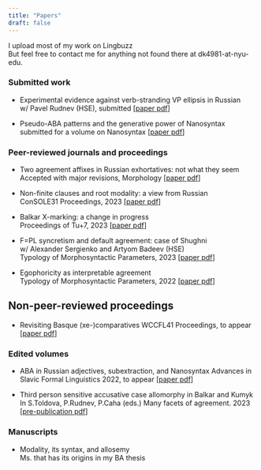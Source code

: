 ```yaml
---
title: "Papers"
draft: false
---
```


I upload most of my work on Lingbuzz\
But feel free to contact me for anything not found there at dk4981-at-nyu-edu.

### Submitted work

+ Experimental evidence against verb-stranding VP ellipsis in Russian\
 w/ Pavel Rudnev (HSE), submitted [[paper pdf](vvpePaper.pdf)] 
   
+ Pseudo-ABA patterns and the generative power of Nanosyntax\
  submitted for a volume on Nanosyntax [[paper pdf](nanoPaper.pdf)] 

### Peer-reviewed journals and proceedings

  + Two agreement affixes in Russian exhortatives: not what they seem\
  Accepted with major revisions, Morphology [[paper pdf](exhortPaper.pdf)] 

  + Non-finite clauses and root modality: a view from Russian  
  ConSOLE31 Proceedings, 2023 [[paper pdf](console31.pdf)] 

  + Balkar X-marking: a change in progress  
   Proceedings of Tu+7, 2023 [[paper pdf](BalkarX.pdf)] 
   
   + F=PL syncretism and default agreement: case of Shughni  
   w/ Alexander Sergienko and Artyom Badeev (HSE)  
   Typology of Morphosyntactic Parameters, 2023 [[paper pdf](TMP22.pdf)] 
   
   + Egophoricity as interpretable agreement  
   Typology of Morphosyntactic Parameters, 2022 [[paper pdf](TMP21.pdf)] 
   
## Non-peer-reviewed proceedings

  + Revisiting Basque (xe-)comparatives
  WCCFL41 Proceedings, to appear  [[paper pdf](wccfl41.pdf)] 
 
   
### Edited volumes
   
   + ABA in Russian adjectives, subextraction, and Nanosyntax
      Advances in Slavic Formal Linguistics 2022, to appear [[paper pdf](fdsl2022.pdf)]
   
   + Third person sensitive accusative case allomorphy in Balkar and Kumyk  
   In S.Toldova, P.Rudnev, P.Caha (eds.) Many facets of agreement. 2023  
   [[pre-publication pdf](3PersCase.pdf)] 
   
 ### Manuscripts

+ Modality, its syntax, and allosemy  
Ms. that has its origins in my BA thesis

